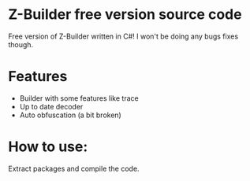 # Z-Builder free version source code
Free version of Z-Builder written in C#! I won't be doing any bugs fixes though.
# Features
- Builder with some features like trace<br/>
- Up to date decoder<br/>
- Auto obfuscation (a bit broken)
# How to use:
Extract packages and compile the code.
